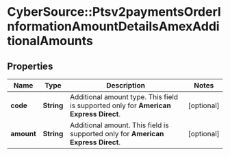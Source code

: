 # CyberSource::Ptsv2paymentsOrderInformationAmountDetailsAmexAdditionalAmounts

## Properties
Name | Type | Description | Notes
------------ | ------------- | ------------- | -------------
**code** | **String** | Additional amount type. This field is supported only for **American Express Direct**.  | [optional] 
**amount** | **String** | Additional amount. This field is supported only for **American Express Direct**.  | [optional] 


